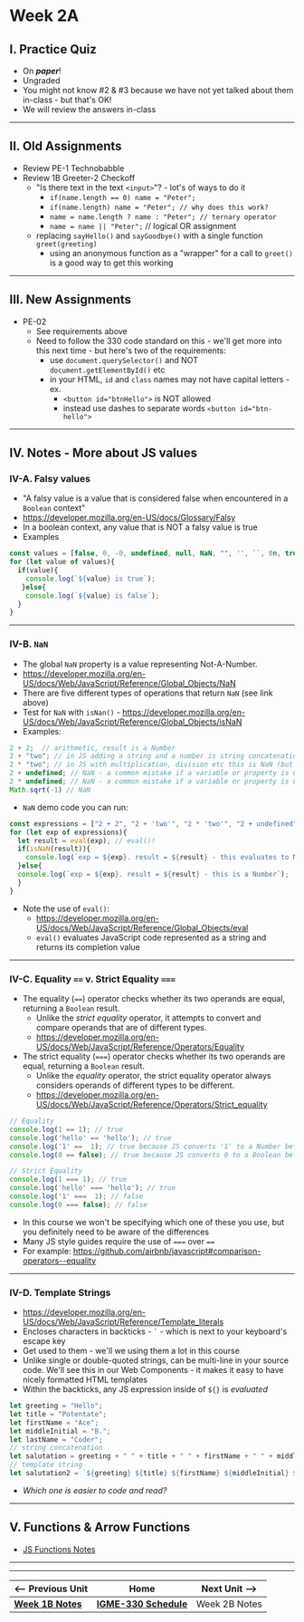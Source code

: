 # Week 2A

## I. Practice Quiz
- On ***paper***!
- Ungraded
- You might not know #2 & #3 because we have not yet talked about them in-class - but that's OK!
- We will review the answers in-class

<hr>

## II. Old Assignments
- Review PE-1 Technobabble
- Review 1B Greeter-2 Checkoff
  - "Is there text in the text `<input>`"? - lot's of ways to do it
    - `if(name.length == 0) name = "Peter";`
    - `if(name.length) name = "Peter"; // why does this work?`
    - `name = name.length ? name : "Peter"; // ternary operator`
    - `name = name || "Peter";` // logical OR assignment
  - replacing `sayHello()` and `sayGoodbye()` with a single function `greet(greeting)` 
    - using an anonymous function as a "wrapper" for a call to `greet()` is a good way to get this working

<hr>

## III. New Assignments

- PE-02
  - See requirements above
  - Need to follow the 330 code standard on this - we'll get more into this next time - but here's two of the requirements:
    - use `document.querySelector()` and NOT `document.getElementById()` etc
    - in your HTML, `id` and `class` names may not have capital letters - ex.
      - `<button id="btnHello">` is NOT allowed
      - instead use dashes to separate words `<button id="btn-hello">`

<hr>


## IV. Notes - More about JS values

### IV-A. Falsy values
- "A falsy value is a value that is considered false when encountered in a `Boolean` context"
- https://developer.mozilla.org/en-US/docs/Glossary/Falsy
- In a boolean context, any value that is NOT a falsy value is true
- Examples

```js
const values = [false, 0, -0, undefined, null, NaN, "", '', ``, 0n, true, "Ace Coder", 0.0, 0.00000000000001, "0"];
for (let value of values){
  if(value){
    console.log(`${value} is true`);
   }else{
    console.log(`${value} is false`);
  }
}
```

<hr>

### IV-B. `NaN`
- The global `NaN` property is a value representing Not-A-Number.
- https://developer.mozilla.org/en-US/docs/Web/JavaScript/Reference/Global_Objects/NaN
- There are five different types of operations that return `NaN` (see link above)
- Test for `NaN` with `isNan()` - https://developer.mozilla.org/en-US/docs/Web/JavaScript/Reference/Global_Objects/isNaN
- Examples:

```js
2 + 2;  // arithmetic, result is a Number
2 + "two"; // in JS adding a string and a number is string concatenation, so the result is a String
2 * "two"; // in JS with multiplication, division etc this is NaN (but in Python, it returns "twotwo")
2 + undefined; // NaN - a common mistake if a variable or property is unexpectedly undefined - watch for this in your code
2 * undefined; // NaN - a common mistake if a variable or property is unexpectedly undefined - watch for this in your code
Math.sqrt(-1) // NaN
```

- `NaN` demo code you can run:

```js
const expressions = ["2 + 2", "2 + 'two'", "2 * 'two'", "2 + undefined", "2 * undefined", "Math.sqrt(-1)"];
for (let exp of expressions){
  let result = eval(exp); // eval()!
  if(isNaN(result)){
    console.log(`exp = ${exp}. result = ${result} - this evaluates to NaN`);
  }else{
  console.log(`exp = ${exp}. result = ${result} - this is a Number`);
  }
}
```

- Note the use of `eval()`:
  - https://developer.mozilla.org/en-US/docs/Web/JavaScript/Reference/Global_Objects/eval
  - `eval()` evaluates JavaScript code represented as a string and returns its completion value

<hr>

### IV-C. Equality `==` v. Strict Equality `===`

- The equality (`==`) operator checks whether its two operands are equal, returning a `Boolean` result. 
  - Unlike the *strict equality* operator, it attempts to convert and compare operands that are of different types.
  - https://developer.mozilla.org/en-US/docs/Web/JavaScript/Reference/Operators/Equality
- The strict equality (`===`) operator checks whether its two operands are equal, returning a `Boolean` result. 
  - Unlike the *equality* operator, the strict equality operator always considers operands of different types to be different.
  - https://developer.mozilla.org/en-US/docs/Web/JavaScript/Reference/Operators/Strict_equality

```js
// Equality
console.log(1 == 1); // true
console.log('hello' == 'hello'); // true
console.log('1' ==  1); // true because JS converts '1' to a Number before doing the comparison
console.log(0 == false); // true because JS converts 0 to a Boolean before doing the comparison

// Strict Equality
console.log(1 === 1); // true
console.log('hello' === 'hello'); // true
console.log('1' ===  1); // false
console.log(0 === false); // false
```

- In this course we won't be specifying which one of these you use, but you definitely need to be aware of the differences
- Many JS style guides require the use of `===` over `==`
- For example: https://github.com/airbnb/javascript#comparison-operators--equality

<hr>

### IV-D. Template Strings

- https://developer.mozilla.org/en-US/docs/Web/JavaScript/Reference/Template_literals
- Encloses characters in backticks - `` ` `` - which is next to your keyboard's escape key
- Get used to them - we'll we using them a lot in this course
- Unlike single or double-quoted strings, can be multi-line in your source code. We'll see this in our Web Components - it makes it easy to have nicely formatted HTML templates
- Within the backticks, any JS expression inside of `${}` is *evaluated*

```js
let greeting = "Hello";
let title = "Potentate";
let firstName = "Ace";
let middleInitial = "B.";
let lastName = "Coder";
// string concatenation
let salutation = greeting + " " + title + " " + firstName + " " + middleInitial + " " + lastName + "!";
// template string
let salutation2 = `${greeting} ${title} ${firstName} ${middleInitial} ${lastName} !`;
```

- *Which one is easier to code and read?*

<hr>

## V. Functions & Arrow Functions

- [JS Functions Notes](../notes/js-functions.md)

<hr><hr>


| <-- Previous Unit | Home | Next Unit -->
| --- | --- | --- 
|  [**Week 1B Notes**](./01B.md)  |  [**IGME-330 Schedule**](../schedule.md) | Week 2B Notes
